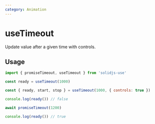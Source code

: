 ```yaml
---
category: Animation
---
```


# useTimeout

Update value after a given time with controls.

## Usage

```js
import { promiseTimeout, useTimeout } from 'solidjs-use'

const ready = useTimeout(1000)
```

```js
const { ready, start, stop } = useTimeout(1000, { controls: true })
```

```js
console.log(ready()) // false

await promiseTimeout(1200)

console.log(ready()) // true
```
